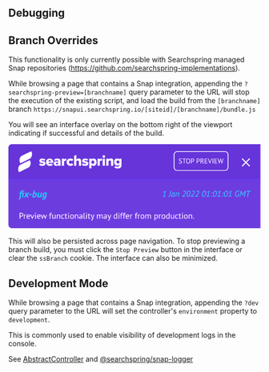 ## Debugging

## Branch Overrides  

This functionality is only currently possible with Searchspring managed Snap repositories (https://github.com/searchspring-implementations).

While browsing a page that contains a Snap integration, appending the `?searchspring-preview=[branchname]` query parameter to the URL will stop the execution of the existing script, and load the build from the `[branchname]` branch `https://snapui.searchspring.io/[siteid]/[branchname]/bundle.js`

You will see an interface overlay on the bottom right of the viewport indicating if successful and details of the build.

<img src="https://github.com/searchspring/snap/blob/main/images/branch-override.png?raw=true" />

This will also be persisted across page navigation. To stop previewing a branch build, you must click the `Stop Preview` button in the interface or clear the `ssBranch` cookie. The interface can also be minimized. 


## Development Mode

While browsing a page that contains a Snap integration, appending the `?dev` query parameter to the URL will set the controller's `environment` property to `development`. 

This is commonly used to enable visibility of development logs in the console. 

See [AbstractController](https://github.com/searchspring/snap/tree/main/packages/snap-controller/src/Abstract) and [@searchspring/snap-logger](https://github.com/searchspring/snap/tree/main/packages/snap-logger)

